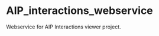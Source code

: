 AIP_interactions_webservice
===========================

Webservice for AIP Interactions viewer project. 
